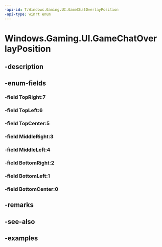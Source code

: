 ```yaml
---
-api-id: T:Windows.Gaming.UI.GameChatOverlayPosition
-api-type: winrt enum
---
```


<!-- Enumeration syntax.
public enum GameChatOverlayPosition : int 
-->

# Windows.Gaming.UI.GameChatOverlayPosition

## -description

## -enum-fields
### -field TopRight:7

### -field TopLeft:6

### -field TopCenter:5

### -field MiddleRight:3

### -field MiddleLeft:4

### -field BottomRight:2

### -field BottomLeft:1

### -field BottomCenter:0

## -remarks

## -see-also

## -examples

